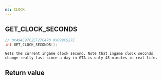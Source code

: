 ```yaml
---
ns: CLOCK
---
```

## GET_CLOCK_SECONDS

```c
// 0x494E97C2EF27C470 0x099C927E
int GET_CLOCK_SECONDS();
```

```
Gets the current ingame clock second. Note that ingame clock seconds change really fast since a day in GTA is only 48 minutes in real life.  
```

## Return value
